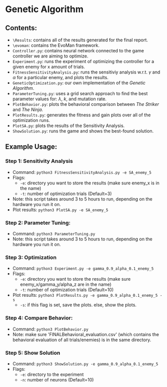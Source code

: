 # Genetic Algorithm
## Contents:
- `\Results`: contains all of the results generated for the final report.
- `\evoman`: contains the EvoMan framework.
- `Controller.py`: contains neural network connected to the game controller we are aiming to optimize.
- `Experiment.py`: runs the experiment of optimizing the controller for a given enemy for x amount of trials.
- `FitnessSensitivityAnalysis.py`: runs the sensitiviy analysis w.r.t. $\gamma$ and $\alpha$ for a particular enemy, and plots the results.
- `GeneticOptimization.py`: our own implementation of the *Genetic Algorithm*.
- `ParameterTuning.py`: uses a grid search approach to find the best parameter values for: $\lambda$, $k$, and mutation rate.
- `PlotBehavior.py`: plots the behavioral comparison between _The Striker_ and _The Ninja_.
- `PlotResults.py`: generates the fitness and gain plots over all of the optimization runs. 
- `PlotSA.py`: plots the results of the Sensitivity Analysis. 
- `ShowSolution.py`: runs the game and shows the best-found solution.
## Example Usage:
### Step 1: Sensitivity Analysis
- Command: `python3 FitnessSensitivityAnalysis.py -e SA_enemy_5`
- Flags:
 	- `-e`:	directory you want to store the results (make sure enemy_x is in the name)
  	- `-t`: number of optimization trials (Default=3)
- Note: this script takes around 3 to 5 hours to run, depending on the hardware you run it on.
- Plot results: `python3 PlotSA.py -e SA_enemy_5`
### Step 2: Parameter Tuning:
- Command: `python3 ParameterTuning.py`
- Note: this script takes around 3 to 5 hours to run, depending on the hardware you run it on.
### Step 3: Optimization 
- Command: `python3 Experiment.py -e gamma_0.9_alpha_0.1_enemy_5`
- Flags:
 	- `-e`:	directory you want to store the results (make sure enemy_x/gamma_y/alpha_z are in the name)
	- `-t`: number of optimization trials (Default=10)
- Plot results: `python3 PlotResults.py -e gamma_0.9_alpha_0.1_enemy_5 -s`
	- `-s`: if this flag is set, save the plots. else, show the plots. 
### Step 4: Compare Behavior:
- Command: `python3 PlotBehavior.py`
- Note: make sure 'FINALBehavioral_evaluation.csv' (which contains the behavioral evaluation of all trials/enemies) is in the same directory. 
### Step 5: Show Solution
- Command: `python3 ShowSolution.py -e gamma_0.9_alpha_0.1_enemy_5`
- Flags:
	- `-e`: directory to the experiment
	- `-n`: number of neurons (Default=10)
